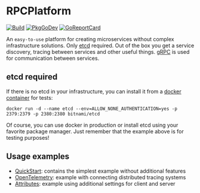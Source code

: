 # RPCPlatform

[![Build](https://github.com/nexcode/rpcplatform/actions/workflows/build.yml/badge.svg)](https://github.com/nexcode/rpcplatform/actions/workflows/build.yml)
[![PkgGoDev](https://pkg.go.dev/badge/github.com/nexcode/rpcplatform)](https://pkg.go.dev/github.com/nexcode/rpcplatform)
[![GoReportCard](https://goreportcard.com/badge/github.com/nexcode/rpcplatform)](https://goreportcard.com/report/github.com/nexcode/rpcplatform)

An `easy-to-use` platform for creating microservices without complex infrastructure solutions.
Only [etcd](https://etcd.io) required. Out of the box you get a service discovery, tracing between
services and other useful things. [gRPC](https://grpc.io) is used for communication between services.

## etcd required

If there is no etcd in your infrastructure, you can install it from a
[docker container](https://hub.docker.com/r/bitnami/etcd) for tests:

```shell
docker run -d --name etcd --env=ALLOW_NONE_AUTHENTICATION=yes -p 2379:2379 -p 2380:2380 bitnami/etcd
```

Of course, you can use docker in production or install etcd using your favorite package manager.
Just remember that the example above is for testing purposes!

## Usage examples

- [QuickStart](examples/quickstart): contains the simplest example without additional features
- [OpenTelemetry](examples/opentelemetry): example with connecting distributed tracing systems
- [Attributes](examples/attributes): example using additional settings for client and server
